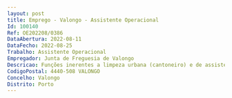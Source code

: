 ```yaml
--- 
layout: post
title: Emprego - Valongo - Assistente Operacional
Id: 100140
Ref: OE202208/0386
DataAbertura: 2022-08-11
DataFecho: 2022-08-25
Trabalho: Assistente Operacional
Empregador: Junta de Freguesia de Valongo
Descricao: Funções inerentes a limpeza urbana (cantoneiro) e de assistente cemiterial (coveiro), destacando se as seguintes a)	Das funções de limpeza urbana   Cultivar flores, arbustos, plantas e semeia relvados em parques e Jardins, sendo o responsável por todas as operações Inerentes ao normal desenvolvimento das culturas e a sua manutenção e conservação, tais como preparação de terreno   Proceder à limpeza dos arruamentos e canteiros   Substituir terra fraca por terra arável e aplica estrume, adubos, herbicidas ou pesticidas quando necessário   Sachar, mondar, regar e quando necessário podar as plantas   Operar com diversos Instrumentos necessários a realização das tarefas Inerentes à função de jardinagem, que podem ser manuais ou mecânicas   Limpeza, afinação e lubrificação do equipamento mecânico, procede a pequenas reparações, providenciando, em caso de avarias maiores, o arranjo do material   Executar trabalhos de limpeza, cortes de ervas, silvados e arbustos nas bermas e valetas das estradas, arruamentos e caminhos públicos   Conserva e procede a limpeza de terras, lamas, vegetação ou quaisquer outros corpos estranhos das valetas, aquedutos, sarjetas, canais e outros pontos de escoamento de águas pluviais b) Das funções de assistente cemiterial   Proceder à receção, Inumação e exumação de cadáveres, competindo lhe cumprir e fazer cumprir as disposições regulamentares, de acordo com as ordens dos superiores hierárquicos   Proceder a conservação e manutenção do Cemitério no que se refere aos espaços públicos e aos equipamentos afetos a este Serviço   zelar pela limpeza do espaço  zelar pelas ferramentas necessárias ao seu trabalho, sendo responsável pelas mesmas.  Realização das demais tarefas adstritas à sua categoria profissional.
CodigoPostal: 4440-508 VALONGO
Concelho: Valongo
Distrito: Porto
--- 
```

